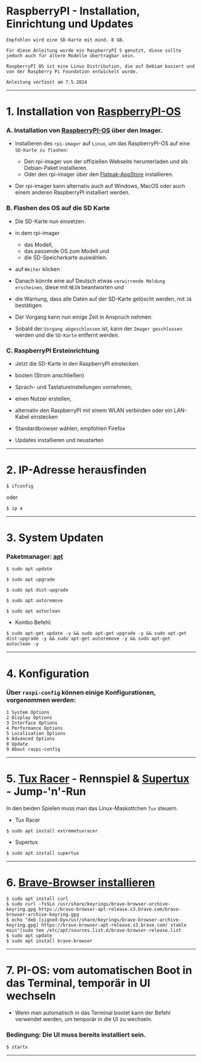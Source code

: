 # RaspberryPI - Installation, Einrichtung und Updates



`Empfohlen wird eine SD-Karte mit mind. 8 GB.`

`Für diese Anleitung wurde ein RaspberryPI 5 genutzt, diese sollte jedoch auch für ältere Modelle übertragbar sein.`

`RaspberryPI OS ist eine Linux Distribution, die auf Debian basiert und von der Raspberry Pi Foundation entwickelt wurde.`

`Anleitung verfasst am 7.5.2024`


----------------------------------------------------------------------------------------------------------------


# 1. Installation von [RaspberryPI-OS](https://www.raspberrypi.com/software/)

### A. Installation von [RaspberryPI-OS](https://www.raspberrypi.com/software/) über den Imager.

- installieren des `rpi-imager` auf `Linux`, um das RaspberryPI-OS auf eine `SD-Karte zu flashen`:
    - Den rpi-imager von der offiziellen Webseite herunterladen und als Debian-Paket installieren.
    - Oder den rpi-imager über den [Flatpak-AppStore](https://flathub.org/apps/org.raspberrypi.rpi-imager) installieren.

- Der rpi-imager kann alternativ auch auf Windows, MacOS oder auch einem anderen RaspberryPI installiert werden.



### B. Flashen des OS auf die SD Karte

- Die SD-Karte nun einsetzen.
- in dem rpi-imager
    - das Modell,
    - das passende OS zum Modell und
    - die SD-Speicherkarte auswählen.

- auf `Weiter` klicken
- Danach könnte eine auf Deutsch etwas `verwirrende Meldung erscheinen`, diese mit `NEIN` beantworten und
- die Warnung, dass alle Daten auf der SD-Karte gelöscht werden, mit `JA` bestätigen.

- Der Vorgang kann nun einige Zeit in Anspruch nehmen.

- Sobald der `Vorgang abgeschlossen` ist, kann der `Imager geschlossen` werden und die `SD-Karte` entfernt werden.



### C. RaspberryPI Ersteinrichtung

- Jetzt die SD-Karte in den RaspberryPI einstecken.
- booten (Strom anschließen)

- Sprach- und Tastatureinstellungen vornehmen,
- einen Nutzer erstellen,
- alternativ den RaspberryPI mit einem WLAN verbinden oder ein LAN-Kabel einstecken

- Standardbrowser wählen, empfohlen Firefox
- Updates installieren und neustarten


----------------------------------------------------------------------------------------------------------------


# 2. IP-Adresse herausfinden

```
$ ifconfig
```
oder
```
$ ip a
```


----------------------------------------------------------------------------------------------------------------


# 3. System Updaten

### Paketmanager: [apt](https://wiki.ubuntuusers.de/APT/)


```
$ sudo apt update
```
```
$ sudo apt upgrade
```
```
$ sudo apt dist-upgrade
```
```
$ sudo apt autoremove
```
```
$ sudo apt autoclean
```

- Kombo Befehl:
```
$ sudo apt-get update -y && sudo apt-get upgrade -y && sudo apt-get dist-upgrade -y && sudo apt-get autoremove -y && sudo apt-get autoclean -y
```


----------------------------------------------------------------------------------------------------------------


# 4. Konfiguration

### Über `raspi-config` können einige Konfigurationen, vorgenommen werden:

```
1 System Options
2 Display Options
3 Interface Options
4 Performance Options
5 Localisation Options
6 Advanced Options
8 Update
9 About raspi-config
```

	
----------------------------------------------------------------------------------------------------------------


# 5. [Tux Racer](https://tuxracer.sourceforge.net/) - Rennspiel & [Supertux](https://www.supertux.org/) - Jump-'n'-Run


In den beiden Spielen muss man das Linux-Maskottchen `Tux` steuern.


- Tux Racer
```
$ sudo apt install extremetuxracer
```

- Supertux
```
$ sudo apt install supertux
```


----------------------------------------------------------------------------------------------------------------


# 6. [Brave-Browser installieren](https://brave.com/linux/)

```
$ sudo apt install curl
$ sudo curl -fsSLo /usr/share/keyrings/brave-browser-archive-keyring.gpg https://brave-browser-apt-release.s3.brave.com/brave-browser-archive-keyring.gpg
$ echo "deb [signed-by=/usr/share/keyrings/brave-browser-archive-keyring.gpg] https://brave-browser-apt-release.s3.brave.com/ stable main"|sudo tee /etc/apt/sources.list.d/brave-browser-release.list
$ sudo apt update
$ sudo apt install brave-browser
```


----------------------------------------------------------------------------------------------------------------


# 7. PI-OS: vom automatischen Boot in das Terminal, temporär in UI wechseln


- Wenn man automatisch in das Terminal bootet kann der Befehl verwendet werden, um temporär in die UI zu wechseln.

### Bedingung: Die UI muss bereits installiert sein.

```
$ startx
```

----------------------------------------------------------------------------------------------------------------
